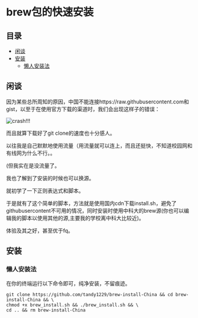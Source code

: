 # brew包的快速安装

目录
----

<!-- TOC GFM -->

* [闲谈](#闲谈)
* [安装](#安装)
  - [懒人安装法](#懒人安装法)

<!-- /TOC -->

## 闲谈

因为某些总所周知的原因，中国不能连接https://raw.githubusercontent.com和gist，以至于在使用官方下载的渠道时，我们会出现这样子的错误：

![crash!!!](https://i.loli.net/2020/12/16/9zFVgnu2UyjW36T.png)

而且就算下载好了git clone的速度也十分感人。

以往我是自己默默地使用流量（用流量就可以连上，而且还挺快，不知道校园网和有线网为什么不行。。

(但我实在是没流量了。

我也了解到了安装的时候也可以换源。

就初学了一下正则表达式和脚本。

于是就有了这个简单的脚本，方法就是使用国内cdn下载install.sh，避免了githubusercontent不可用的情况，同时安装时使用中科大的brew源(你也可以编辑我的脚本以使用其他的源,主要我的学校离中科大比较近)。

体验及其之好，甚至优于fq。

## 安装

### 懒人安装法

在你的终端运行以下命令即可，纯净安装，不留痕迹。

```shell
git clone https://github.com/tandy1229/brew-install-China && cd brew-install-China && \
chmod +x brew_install.sh && ./brew_install.sh && \
cd .. && rm brew-install-China
```
